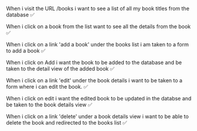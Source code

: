 When i visit the URL /books i want to see a list of all my book titles from the database ✅

When i click on a book from the list want to see all the details from the book ✅

When i click on a link 'add a book' under the books list i am taken to a form to add a book ✅

When i click on Add i want the book to be added to the database and be taken to the detail view of the added book ✅

When i click on a link 'edit' under the book details i want to be taken to a form where i can edit the book. ✅

When i click on edit i want the edited book to be updated in the databse and be taken to the book details view ✅

When i click on a link 'delete' under a book details view i want to be able to delete the book and redirected to the books list ✅